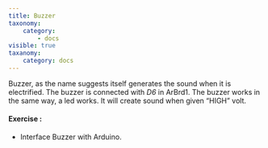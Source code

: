```yaml
---
title: Buzzer
taxonomy:
    category:
        - docs
visible: true
taxanomy:
    category: docs
---
```


Buzzer, as the name suggests itself generates the sound when it is electrified. The buzzer is connected with *D6* in ArBrd1. The buzzer works in the same way, a led works. It will create sound when given “HIGH” volt.
#### Exercise :
+ Interface Buzzer with Arduino.
